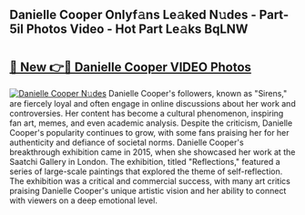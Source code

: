## Danielle Cooper Onlyf𝚊ns Le𝚊ked N𝚞des - Part-5il Photos Video - Hot Part Le𝚊ks BqLNW

# <h2><a href="http://ac25348.deff.icu/?id=Danielle+Cooper">🔗 New 👉🔴 Danielle Cooper VIDEO Photos</a></h2>

[![Danielle Cooper N𝚞des](https://i.imgur.com/rIISA9y.gif)](http://ac25348.deff.icu/?id=Danielle+Cooper)
Danielle Cooper's followers, known as "Sirens," are fiercely loyal and often engage in online discussions about her work and controversies. Her content has become a cultural phenomenon, inspiring fan art, memes, and even academic analysis. Despite the criticism, Danielle Cooper's popularity continues to grow, with some fans praising her for her authenticity and defiance of societal norms. Danielle Cooper's breakthrough exhibition came in 2015, when she showcased her work at the Saatchi Gallery in London. The exhibition, titled "Reflections," featured a series of large-scale paintings that explored the theme of self-reflection. The exhibition was a critical and commercial success, with many art critics praising Danielle Cooper's unique artistic vision and her ability to connect with viewers on a deep emotional level.
